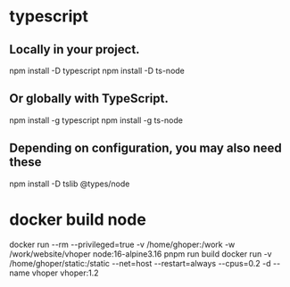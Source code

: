 
# typescript

## Locally in your project.
npm install -D typescript
npm install -D ts-node

## Or globally with TypeScript.
npm install -g typescript
npm install -g ts-node

## Depending on configuration, you may also need these
npm install -D tslib @types/node


# docker build node
docker run --rm --privileged=true -v /home/ghoper:/work -w /work/website/vhoper node:16-alpine3.16 pnpm run build
docker run -v /home/ghoper/static:/static --net=host --restart=always --cpus=0.2 -d --name vhoper  vhoper:1.2
